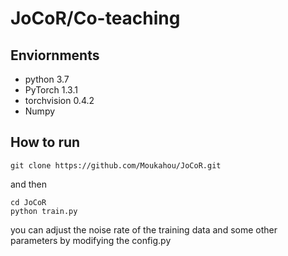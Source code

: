 # JoCoR/Co-teaching

## Enviornments

 - python 3.7
 - PyTorch 1.3.1
 - torchvision 0.4.2
 - Numpy
 
## How to run

```
git clone https://github.com/Moukahou/JoCoR.git
```
and then 
```
cd JoCoR
python train.py
```

you can adjust the noise rate of the training data and some other parameters by modifying the config.py

